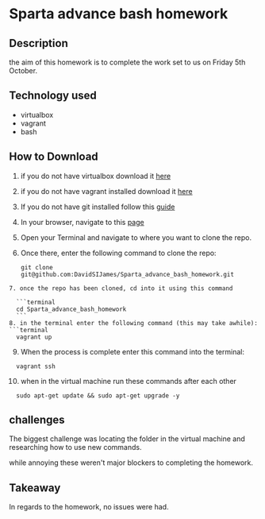 # Sparta advance bash homework

## Description
the aim of this homework is to complete the work set to us on Friday 5th October.

## Technology used
* virtualbox
* vagrant
* bash

## How to Download

1. if you do not have virtualbox download it [here](https://www.virtualbox.org/wiki/Downloads)

2. if you do not have vagrant installed download it [here](https://www.vagrantup.com/downloads.html)

3. If you do not have git installed follow this [guide](https://gist.github.com/derhuerst/1b15ff4652a867391f03)

4. In your browser, navigate to this [page](https://github.com/DavidSIJames/Sparta_advance_bash_homework)

5. Open your Terminal and navigate to where you want to clone the repo.

6. Once there, enter the following command to clone the repo:

	```terminal
	git clone git@github.com:DavidSIJames/Sparta_advance_bash_homework.git
  ```
7. once the repo has been cloned, cd into it using this command

	```terminal
	cd Sparta_advance_bash_homework
	```
8. in the terminal enter the following command (this may take awhile):
  ```terminal
    vagrant up
  ```
9. When the process is complete enter this command into the terminal:
  ```terminal
    vagrant ssh
  ```

10. when in the virtual machine run these commands after each other

  ```terminal
    sudo apt-get update && sudo apt-get upgrade -y
  ```
## challenges
The biggest challenge was locating the folder in the virtual machine and researching how to use new commands.

while annoying these weren't major blockers to completing the homework.

## Takeaway

In regards to the homework, no issues were had.
